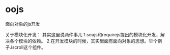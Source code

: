 oojs
====

面向对象的js开发

关于模块化开发：
     其实这里说两件事儿
     1.seajs和requirejs提出的模块化开发，解决各个模块的依赖。
     2.在开发模块的时候，其实里面有面向对象的思想。举个例子.iscroll这个组件。
